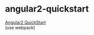 # angular2-quickstart

[Angular2 QuickStart](https://angular.io/docs/ts/latest/quickstart.html)  
(use webpack)
